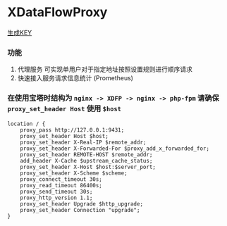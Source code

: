 # XDataFlowProxy

[生成KEY](https://github.com/xgd16/getKey/releases/tag/v1.0.0)

### 功能

1. 代理服务 可实现单用户对于指定地址按照设置规则进行顺序请求
2. 快速接入服务请求信息统计 (Prometheus)


### 在使用宝塔时结构为 ``nginx -> XDFP -> nginx -> php-fpm`` 请确保 ``proxy_set_header Host`` 使用 ``$host``

```nginx configuration
location / {
    proxy_pass http://127.0.0.1:9431;
    proxy_set_header Host $host;
    proxy_set_header X-Real-IP $remote_addr;
    proxy_set_header X-Forwarded-For $proxy_add_x_forwarded_for;
    proxy_set_header REMOTE-HOST $remote_addr;
    add_header X-Cache $upstream_cache_status;
    proxy_set_header X-Host $host:$server_port;
    proxy_set_header X-Scheme $scheme;
    proxy_connect_timeout 30s;
    proxy_read_timeout 86400s;
    proxy_send_timeout 30s;
    proxy_http_version 1.1;
    proxy_set_header Upgrade $http_upgrade;
    proxy_set_header Connection "upgrade";
}
```